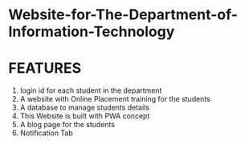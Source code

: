 # Website-for-The-Department-of-Information-Technology
<h1>FEATURES</h1>
<ol>
<li>login id for each student in the department</li>
<li>A website with Online Placement training for the students</li>
<li>A database to manage students details</li>
<li>This Website is built with PWA concept</li>
<li>A blog page for the students</li>
<li>Notification Tab</li>
